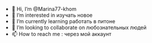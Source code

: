 - 👋 Hi, I’m @Marina77-khom
- 👀 I’m interested in  изучать новое
- 🌱 I’m currently learning  работать в питоне
- 💞️ I’m looking to collaborate on  любознательных людей
- 📫 How to reach me : через мой аккаунт

<!---
Marina77-khom/Marina77-khom is a ✨ special ✨ repository because its `README.md` (this file) appears on your GitHub profile.
You can click the Preview link to take a look at your changes.
--->
